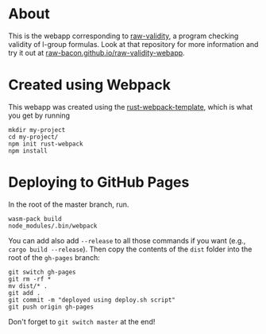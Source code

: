 # About
This is the webapp corresponding to [raw-validity](https://github.com/rustwasm/rust-webpack-template), a program checking validity of l-group formulas. Look at that repository for more information and try it out at [raw-bacon.github.io/raw-validity-webapp](https://raw-bacon.github.io/raw-validity-webapp/).


# Created using Webpack
This webapp was created using the [rust-webpack-template](https://github.com/rustwasm/rust-webpack-template), which is what you get by running 
```
mkdir my-project
cd my-project/
npm init rust-webpack
npm install
```

# Deploying to GitHub Pages
In the root of the master branch, run.
```
wasm-pack build
node_modules/.bin/webpack
```
You can add also add `--release` to all those commands if you want (e.g., `cargo build --release`). Then copy the contents of the `dist` folder into the root of the `gh-pages` branch:
```
git switch gh-pages
git rm -rf *
mv dist/* .
git add .
git commit -m "deployed using deploy.sh script"
git push origin gh-pages
```
Don't forget to `git switch master` at the end!
